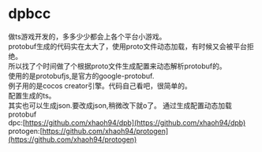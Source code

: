 # dpbcc  
做ts游戏开发的，多多少少都会上各个平台小游戏。  
protobuf生成的代码实在太大了，使用proto文件动态加载，有时候又会被平台拒绝。  
所以找了个时间做了个根据proto文件生成配置来动态解析protobuf的。  
使用的是protobufjs,是官方的google-protobuf.  
例子用的是cocos creator引擎。代码自己看吧，很简单的。  
配置生成的ts。  
其实也可以生成json.要改成json,稍微改下就o了。
通过生成配置动态加载protobuf  
dpc:[https://github.com/xhaoh94/dpb](https://github.com/xhaoh94/dpb)  
protogen:[https://github.com/xhaoh94/protogen](https://github.com/xhaoh94/protogen)
